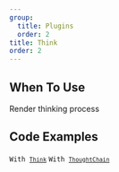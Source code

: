 ```yaml
---
group:
  title: Plugins
  order: 2
title: Think
order: 2
---
```


## When To Use

Render thinking process

## Code Examples

<!-- prettier-ignore -->
<code src="./demo/supersets/Think/basic.tsx">With [`Think`](https://x.ant.design/components/think)</code>
<code src="./demo/supersets/Think/tool.tsx">With [`ThoughtChain`](https://x.ant.design/components/thought-chain)</code>
